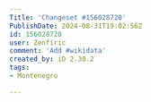 ```yaml
---
Title: 'Changeset #156028720'
PublishDate: 2024-08-31T19:02:56Z
id: 156028720
user: Zenfiric
comment: 'Add #wikidata'
created_by: iD 2.30.2
tags:
- Montenegro

---
```

